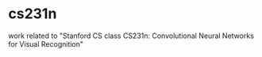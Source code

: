 # cs231n
work related to "Stanford CS class CS231n: Convolutional Neural Networks for Visual Recognition"

